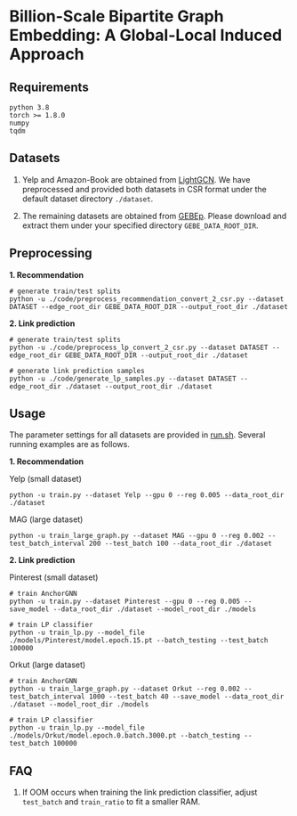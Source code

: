 # Billion-Scale Bipartite Graph Embedding: A Global-Local Induced Approach

## Requirements

```
python 3.8
torch >= 1.8.0
numpy
tqdm
```

## Datasets

1. Yelp and Amazon-Book are obtained from [LightGCN](https://github.com/gusye1234/LightGCN-PyTorch/tree/master/data). We have preprocessed and provided both datasets in CSR format under the default dataset directory `./dataset`.

2. The remaining datasets are obtained from [GEBEp](https://renchi.ac.cn/datasets/). Please download and extract them under your specified directory `GEBE_DATA_ROOT_DIR`. 

## Preprocessing

<!-- We preprocess and split the original graph into training and test sets as follows. -->

**1. Recommendation**

```shell
# generate train/test splits
python -u ./code/preprocess_recommendation_convert_2_csr.py --dataset DATASET --edge_root_dir GEBE_DATA_ROOT_DIR --output_root_dir ./dataset
```

**2. Link prediction**

```shell
# generate train/test splits
python -u ./code/preprocess_lp_convert_2_csr.py --dataset DATASET --edge_root_dir GEBE_DATA_ROOT_DIR --output_root_dir ./dataset

# generate link prediction samples
python -u ./code/generate_lp_samples.py --dataset DATASET --edge_root_dir ./dataset --output_root_dir ./dataset
```


## Usage

The parameter settings for all datasets are provided in [run.sh](./run.sh). Several running examples are as follows.

**1. Recommendation**

Yelp (small dataset)
```shell
python -u train.py --dataset Yelp --gpu 0 --reg 0.005 --data_root_dir ./dataset
```

MAG (large dataset)
```shell
python -u train_large_graph.py --dataset MAG --gpu 0 --reg 0.002 --test_batch_interval 200 --test_batch 100 --data_root_dir ./dataset
```

**2. Link prediction**

Pinterest (small dataset)
```shell
# train AnchorGNN
python -u train.py --dataset Pinterest --gpu 0 --reg 0.005 --save_model --data_root_dir ./dataset --model_root_dir ./models

# train LP classifier
python -u train_lp.py --model_file ./models/Pinterest/model.epoch.15.pt --batch_testing --test_batch 100000
```

Orkut (large dataset)
```shell
# train AnchorGNN
python -u train_large_graph.py --dataset Orkut --reg 0.002 --test_batch_interval 1000 --test_batch 40 --save_model --data_root_dir ./dataset --model_root_dir ./models

# train LP classifier
python -u train_lp.py --model_file ./models/Orkut/model.epoch.0.batch.3000.pt --batch_testing --test_batch 100000
```


## FAQ

1. If OOM occurs when training the link prediction classifier, adjust `test_batch` and `train_ratio` to fit a smaller RAM.
